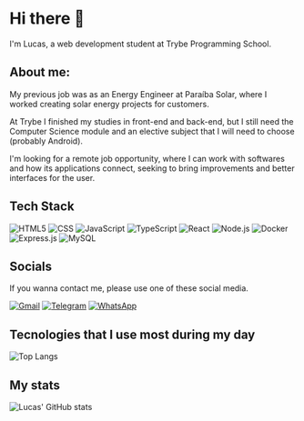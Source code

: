# Hi there 👋

I'm Lucas, a web development student at Trybe Programming School.

<div>
  <h2>About me:</h2>
</div>

My previous job was as an Energy Engineer at Paraíba Solar, where I worked creating solar energy projects for customers.

At Trybe I finished my studies in front-end and back-end, but I still need the Computer Science module and an elective subject that I will need to choose (probably Android).

I'm looking for a remote job opportunity, where I can work with softwares and how its applications connect, seeking to bring improvements and better interfaces for the user.


<div>
  <h2>Tech Stack</h2>
</div>
  
![HTML5](https://img.shields.io/badge/HTML5-E34F26?style=for-the-badge&logo=html5&logoColor=white)
![CSS](https://img.shields.io/badge/CSS-1572B6?style=for-the-badge&logo=css3&logoColor=white)
![JavaScript](https://img.shields.io/badge/JavaScript-F7DF1E?style=for-the-badge&logo=javascript&logoColor=black)
![TypeScript](https://img.shields.io/badge/TypeScript-007ACC?style=for-the-badge&logo=typescript&logoColor=white)
![React](https://img.shields.io/badge/React-61DAFB?style=for-the-badge&logo=react&logoColor=white)
![Node.js](https://img.shields.io/badge/Node.js-43853D?style=for-the-badge&logo=node.js&logoColor=white)
![Docker](https://img.shields.io/badge/Docker-2496ED?style=for-the-badge&logo=docker&logoColor=white)
![Express.js](https://img.shields.io/badge/Express.js-000000?style=for-the-badge&logo=express&logoColor=white)
![MySQL](https://img.shields.io/badge/MySQL-4479A1?style=for-the-badge&logo=mysql&logoColor=white)



<div>
  <h2>Socials</h2>
</div>
If you wanna contact me, please use one of these social media.

[![Gmail](https://img.shields.io/badge/Gmail-D14836?style=for-the-badge&logo=gmail&logoColor=white)](mailto:englucascbmelo@gmail.com)
[![Telegram](https://img.shields.io/badge/Telegram-2CA5E0?style=for-the-badge&logo=telegram&logoColor=white)](https://t.me/lucaspuskas)
[![WhatsApp](https://img.shields.io/badge/WhatsApp-25D366?style=for-the-badge&logo=whatsapp&logoColor=white)](https://wa.me/+5583996410936)

<div>
  <h2>Tecnologies that I use most during my day</h2>
</div>

![Top Langs](https://github-readme-stats.vercel.app/api/top-langs/?username=devLucasCBMelo&langs_count=8)

## My stats

![Lucas' GitHub stats](https://github-readme-stats.vercel.app/api?username=devLucasCBMelo&show_icons=true&theme=merko)

<!--
**devLucasCBMelo/devLucasCBMelo** is a ✨ _special_ ✨ repository because its `README.md` (this file) appears on your GitHub profile.

Here are some ideas to get you started:

- 🔭 I’m currently working on ...
- 🌱 I’m currently learning ...
- 👯 I’m looking to collaborate on ...
- 🤔 I’m looking for help with ...
- 💬 Ask me about ...
- 📫 How to reach me: ...
- 😄 Pronouns: ...
- ⚡ Fun fact: ...
-->
